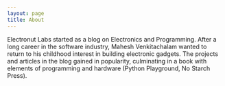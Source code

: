 ```yaml
---
layout: page
title: About
---
```


<p class="message">
  Electronut Labs started as a blog on Electronics and Programming. After a long career in the software 
        industry, Mahesh Venkitachalam wanted to return to his childhood interest in building electronic gadgets. 
        The projects and articles in the blog gained in popularity, culminating in a book with elements of 
        programming and hardware (Python Playground, No Starch Press). 
</p>
